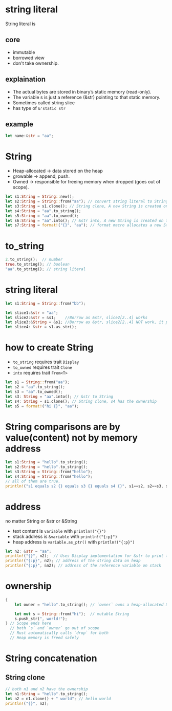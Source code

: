 # string literal

String literal is

## core

- immutable
- borrowed view
- don't take ownership.

## explaination

- The actual bytes are stored in binary’s static memory (read-only).
- The variable s is just a reference (&str) pointing to that static memory.
- Sometimes called string slice
- has type of `&'static str`

## example

```rust
let name:&str = "aa";
```

# String

- Heap-allocated → data stored on the heap
- growable → append, push.
- Owned → responsible for freeing memory when dropped (goes out of scope).

```rust
let s1:String = String::new();
let s2:String = String::from("aa"); // convert string literal to String
let s3:String = s1.clone(); // String clone, A new String is created on the heap.
let s4:String = "aa".to_string();
let s5:String = "aa".to_owned();
let s6:String = "aa".into(); // &str into, A new String is created on the heap.
let s7:String = format!("{}", "aa"); // format macro allocates a new String on the heap
```

# to_string

```rs
2.to_string();  // number
true.to_string(); // boolean
"aa".to_string(); // string literal

```

# string literal

```rust
let s1:String = String::from("bb");

let slice1:&str = "aa";
let slice2:&str = &s1;    //Borrow as &str, slice2[2..4] works
let slice3:&String = &s1; //Borrow as &str, slice2[2..4] NOT work, it points to the whole String.
let slice4: &str = s1.as_str();
```

# how to create String

- `to_string` requires trait `Display`
- `to_owned` requires trait `Clone`
- `into` requires trait `From<T>`

```rust
let s1 = String::from("aa");
let s2 = "aa".to_string();
let s3 = "aa".to_owned();
let s3: String = "aa".into(); // &str to String
let s4: String = s1.clone(); // String clone, s4 has the ownership
let s5 = format!("hi {}", "aa");
```

# String comparisons are by value(content) not by memory address

```rust
let s1:String = "hello".to_string();
let s2:String = "hello".to_string();
let s3:String = String::from("hello");
let s4:String = String::from("hello");
// all of them are true.
println!("s1 equals s2 {} equals s3 {} equals s4 {}", s1==s2, s2==s3, s3==s4)
```

# address

no matter String or &str or &String

- text content is `variable` with `println!("{}")`
- stack address is `&variable` with `println!("{:p}")`
- heap address is `variable.as_ptr()` with `println!("{:p}")`

```rust
let n2: &str = "aa";
println!("{}", n2);  // Uses Display implementation for &str to print the text content of the slice
println!("{:p}", n2); // address of the string data on heap
println!("{:p}", &n2); // address of the reference variable on stack
```

# ownership

```rust
{
	let owner = "hello".to_string(); // `owner` owns a heap-allocated String

	let mut s = String::from("hi");  // mutable String
	s.push_str(", world!");
} // Scope ends here
  // both `s` and `owner` go out of scope
  // Rust automatically calls `drop` for both
  // Heap memory is freed safely
```

# String concatenation

## String clone

```rust
// both n1 and n2 have the ownership
let n1:String = "hello".to_string();
let n2 = n1.clone() + " world"; // hello world
println!("{}", n2);
```
